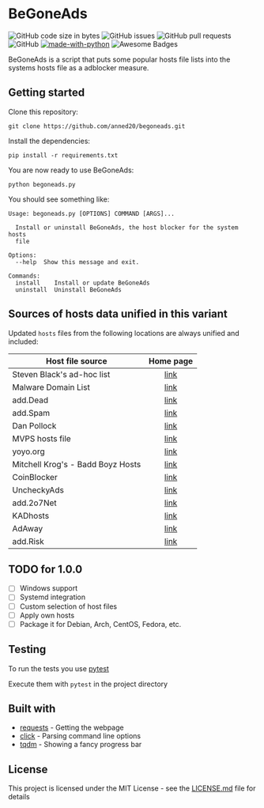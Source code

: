 # BeGoneAds

![GitHub code size in bytes](https://img.shields.io/github/languages/code-size/anned20/begoneads.svg)
![GitHub issues](https://img.shields.io/github/issues/anned20/begoneads.svg)
![GitHub pull requests](https://img.shields.io/github/issues-pr/anned20/begoneads.svg)
![GitHub](https://img.shields.io/github/license/anned20/begoneads.svg)
[![made-with-python](https://img.shields.io/badge/Made%20with-Python-1f425f.svg)](https://www.python.org/)
![Awesome Badges](https://img.shields.io/badge/badges-awesome-green.svg)

BeGoneAds is a script that puts some popular hosts file lists into the systems hosts file as a adblocker measure.

## Getting started

Clone this repository:

```shell
git clone https://github.com/anned20/begoneads.git
```

Install the dependencies:

```shell
pip install -r requirements.txt
```

You are now ready to use BeGoneAds:

```shell
python begoneads.py
```

You should see something like:

```
Usage: begoneads.py [OPTIONS] COMMAND [ARGS]...

  Install or uninstall BeGoneAds, the host blocker for the system hosts
  file

Options:
  --help  Show this message and exit.

Commands:
  install    Install or update BeGoneAds
  uninstall  Uninstall BeGoneAds
```

## Sources of hosts data unified in this variant

Updated `hosts` files from the following locations are always unified and
included:

Host file source | Home page |
-----------------|:---------:|
Steven Black's ad-hoc list | [link](https://github.com/StevenBlack/hosts/blob/master/data/StevenBlack/hosts) |
Malware Domain List | [link](https://www.malwaredomainlist.com/) |
add.Dead | [link](https://github.com/FadeMind/hosts.extras) |
add.Spam | [link](https://github.com/FadeMind/hosts.extras) |
Dan Pollock | [link](https://someonewhocares.org/hosts/) |
MVPS hosts file | [link](http://winhelp2002.mvps.org/) |
yoyo.org | [link](https://pgl.yoyo.org/adservers/) |
Mitchell Krog's - Badd Boyz Hosts | [link](https://github.com/mitchellkrogza/Badd-Boyz-Hosts) |
CoinBlocker | [link](https://gitlab.com/ZeroDot1/CoinBlockerLists) |
UncheckyAds | [link](https://github.com/FadeMind/hosts.extras) |
add.2o7Net | [link](https://github.com/FadeMind/hosts.extras) |
KADhosts | [link](https://github.com/azet12/KADhosts) |
AdAway | [link](https://adaway.org/) |
add.Risk | [link](https://github.com/FadeMind/hosts.extras) |

## TODO for 1.0.0

- [ ] Windows support
- [ ] Systemd integration
- [ ] Custom selection of host files
- [ ] Apply own hosts
- [ ] Package it for Debian, Arch, CentOS, Fedora, etc.

## Testing

To run the tests you use [pytest](https://pytest.org)

Execute them with `pytest` in the project directory

## Built with

- [requests](http://docs.python-requests.org/en/master/) - Getting the webpage
- [click](https://github.com/mitsuhiko/click) - Parsing command line options
- [tqdm](https://github.com/tqdm/tqdm) - Showing a fancy progress bar

## License

This project is licensed under the MIT License - see the [LICENSE.md](LICENSE.md) file for details
